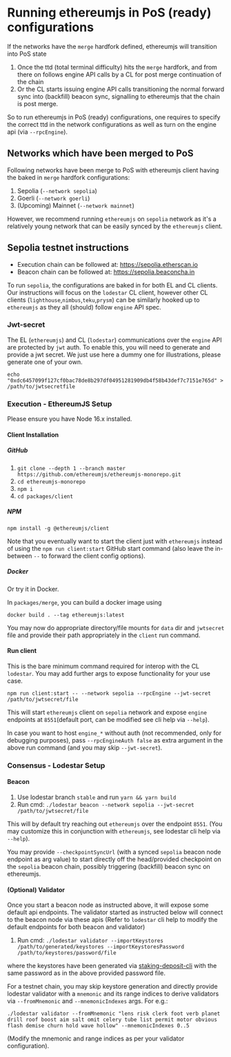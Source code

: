 # Running ethereumjs in PoS (ready) configurations

If the networks have the `merge` hardfork defined, ethereumjs will transition into PoS state

1. Once the ttd (total terminal difficulty) hits the `merge` hardfork, and from there on follows engine API calls by a CL for post merge continuation of the chain
2. Or the CL starts issuing engine API calls transitioning the normal forward sync into (backfill) beacon sync, signalling to ethereumjs that the chain is post merge.

So to run ethereumjs in PoS (ready) configurations, one requires to specify the correct ttd in the network configurations as well as turn on the engine api (via `--rpcEngine`).

## Networks which have been merged to PoS

Following networks have been merge to PoS with ethereumjs client having the baked in `merge` hardfork configurations:

1. Sepolia (`--network sepolia`)
2. Goerli (`--network goerli`)
3. (Upcoming) Mainnet (`--network mainnet`)

However, we recommend running `ethereumjs` on `sepolia` network as it's a relatively young network that can be easily synced by the `ethereumjs` client.

## Sepolia testnet instructions

- Execution chain can be followed at: https://sepolia.etherscan.io
- Beacon chain can be followed at: https://sepolia.beaconcha.in

To run `sepolia`, the configurations are baked in for both EL and CL clients. Our instructions will focus on the `lodestar` CL client, however other CL clients (`lighthouse`,`nimbus`,`teku`,`prysm`) can be similarly hooked up to `ethereumjs` as they all (should) follow `engine` API spec.

### Jwt-secret

The EL (`ethereumjs`) and CL (`lodestar`) communications over the `engine` API are protected by `jwt` auth. To enable this, you will need to generate and provide a jwt secret. We just use here a dummy one for illustrations, please generate one of your own.

```shell
echo "0xdc6457099f127cf0bac78de8b297df04951281909db4f58b43def7c7151e765d" > /path/to/jwtsecretfile
```

### Execution - EthereumJS Setup

Please ensure you have Node 16.x installed.

#### Client Installation

##### GitHub

1. `git clone --depth 1 --branch master https://github.com/ethereumjs/ethereumjs-monorepo.git`
2. `cd ethereumjs-monorepo`
3. `npm i`
4. `cd packages/client`

##### NPM

```shell
npm install -g @ethereumjs/client
```

Note that you eventually want to start the client just with `ethereumjs` instead of using the `npm run client:start` GitHub start command (also leave the in-between `--` to forward the client config options).

##### Docker

Or try it in Docker.

In `packages/merge`, you can build a docker image using

```shell
docker build . --tag ethereumjs:latest
```

You may now do appropriate directory/file mounts for `data` dir and `jwtsecret` file and provide their path appropriately in the `client` run command.

#### Run client

This is the bare minimum command required for interop with the CL `lodestar`. You may add further args to expose functionality for your use case.

```shell
npm run client:start -- --network sepolia --rpcEngine --jwt-secret /path/to/jwtsecret/file
```

This will start `ethereumjs` client on `sepolia` network and expose `engine` endpoints at `8551`(default port, can be modified see cli help via `--help`).

In case you want to host `engine_*` without auth (not recommended, only for debugging purposes), pass `--rpcEngineAuth false` as extra argument in the above run command (and you may skip `--jwt-secret`).

### Consensus - Lodestar Setup

#### Beacon

1. Use lodestar branch `stable` and run `yarn && yarn build`
2. Run cmd: `./lodestar beacon --network sepolia --jwt-secret /path/to/jwtsecret/file`

This will by default try reaching out `ethereumjs` over the endpoint `8551`. (You may customize this in conjunction with `ethereumjs`, see lodestar cli help via `--help`).

You may provide `--checkpointSyncUrl` (with a synced `sepolia` beacon node endpoint as arg value) to start directly off the head/provided checkpoint on the `sepolia` beacon chain, possibly triggering (backfill) beacon sync on ethereumjs.

#### (Optional) Validator

Once you start a beacon node as instructed above, it will expose some default api endpoints. The validator started as instructed below will connect to the beacon node via these apis (Refer to `lodestar` cli help to modify the default endpoints for both beacon and validator)

1. Run cmd: `./lodestar validator --importKeystores /path/to/generated/keystores --importKeystoresPassword /path/to/keystores/password/file`

where the keystores have been generated via [staking-deposit-cli](https://github.com/ethereum/staking-deposit-cli) with the same password as in the above provided password file.

For a testnet chain, you may skip keystore generation and directly provide lodestar validator with a `mnemonic` and its range indices to derive validators via `--fromMnemonic` and `--mnemonicIndexes` args. For e.g.:

`./lodestar validator --fromMnemonic "lens risk clerk foot verb planet drill roof boost aim salt omit celery tube list permit motor obvious flash demise churn hold wave hollow" --mnemonicIndexes 0..5`

(Modify the mnemonic and range indices as per your validator configuration).
